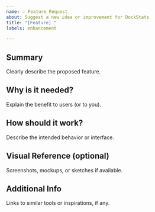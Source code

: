 ```yaml
---
name: 💡 Feature Request
about: Suggest a new idea or improvement for DockStats
title: "[Feature] "
labels: enhancement

---
```


## Summary

Clearly describe the proposed feature.

## Why is it needed?

Explain the benefit to users (or to you).

## How should it work?

Describe the intended behavior or interface.

## Visual Reference (optional)

Screenshots, mockups, or sketches if available.

## Additional Info

Links to similar tools or inspirations, if any.
